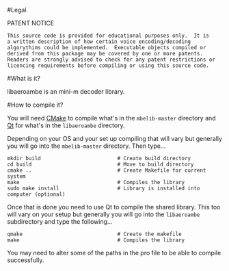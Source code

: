 #Legal

PATENT NOTICE

    This source code is provided for educational purposes only.  It is
    a written description of how certain voice encoding/decoding
    algorythims could be implemented.  Executable objects compiled or
    derived from this package may be covered by one or more patents.
    Readers are strongly advised to check for any patent restrictions or
    licencing requirements before compiling or using this source code.

#What is it?

libaeroambe is an mini-m decoder library.

#How to compile it?

You will need [CMake] to compile what's in the `mbelib-master` directory and [Qt] for what's in the `libaeroambe` directory.

Depending on your OS and your set up compiling that will vary but generally you will go into the `mbelib-master` directory. Then type...

    mkdir build                         # Create build directory
    cd build                            # Move to build directory
    cmake ..                            # Create Makefile for current system
    make                                # Compiles the library
    sudo make install                   # Library is installed into computer (optional)

Once that is done you need to use Qt to compile the shared library. This too will vary on your setup but generally you will go into the `libaeroambe` subdirectory and type the following...

    qmake                               # Create the makefile
    make                                # Compiles the library

You may need to alter some of the paths in the pro file to be able to compile successfully.


[Qt]: https://www.qt.io/download
[CMake]: https://cmake.org/
